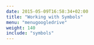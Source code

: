 ```yaml
---
date: 2015-05-09T16:58:34+02:00
title: "Working with Symbols"
menu: "menugoogledrive"
weight: 140
include: "symbols"
---
```

